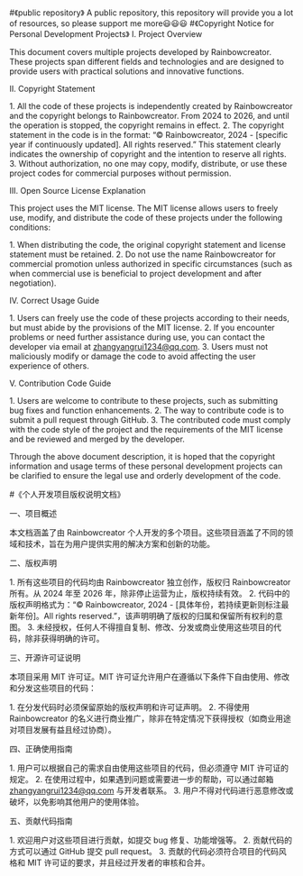 #《public repository》
A public repository, this repository will provide you a lot of resources, so please support me more😃😃😃
#《Copyright Notice for Personal Development Projects》
I. Project Overview
 
This document covers multiple projects developed by Rainbowcreator. These projects span different fields and technologies and are designed to provide users with practical solutions and innovative functions.
 
II. Copyright Statement
 
1. All the code of these projects is independently created by Rainbowcreator and the copyright belongs to Rainbowcreator. From 2024 to 2026, and until the operation is stopped, the copyright remains in effect.
2. The copyright statement in the code is in the format: “© Rainbowcreator, 2024 - [specific year if continuously updated]. All rights reserved.” This statement clearly indicates the ownership of copyright and the intention to reserve all rights.
3. Without authorization, no one may copy, modify, distribute, or use these project codes for commercial purposes without permission.
 
III. Open Source License Explanation
 
This project uses the MIT license. The MIT license allows users to freely use, modify, and distribute the code of these projects under the following conditions:
 
1. When distributing the code, the original copyright statement and license statement must be retained.
2. Do not use the name Rainbowcreator for commercial promotion unless authorized in specific circumstances (such as when commercial use is beneficial to project development and after negotiation).
 
IV. Correct Usage Guide
 
1. Users can freely use the code of these projects according to their needs, but must abide by the provisions of the MIT license.
2. If you encounter problems or need further assistance during use, you can contact the developer via email at zhangyangrui1234@qq.com.
3. Users must not maliciously modify or damage the code to avoid affecting the user experience of others.
 
V. Contribution Code Guide
 
1. Users are welcome to contribute to these projects, such as submitting bug fixes and function enhancements.
2. The way to contribute code is to submit a pull request through GitHub.
3. The contributed code must comply with the code style of the project and the requirements of the MIT license and be reviewed and merged by the developer.
 
Through the above document description, it is hoped that the copyright information and usage terms of these personal development projects can be clarified to ensure the legal use and orderly development of the code.

#《个人开发项目版权说明文档》
 
一、项目概述
 
本文档涵盖了由 Rainbowcreator 个人开发的多个项目。这些项目涵盖了不同的领域和技术，旨在为用户提供实用的解决方案和创新的功能。
 
二、版权声明
 
1. 所有这些项目的代码均由 Rainbowcreator 独立创作，版权归 Rainbowcreator 所有。从 2024 年至 2026 年，除非停止运营为止，版权持续有效。
2. 代码中的版权声明格式为：“© Rainbowcreator, 2024 - [具体年份，若持续更新则标注最新年份]。All rights reserved.”，该声明明确了版权的归属和保留所有权利的意图。
3. 未经授权，任何人不得擅自复制、修改、分发或商业使用这些项目的代码，除非获得明确的许可。
 
三、开源许可证说明
 
本项目采用 MIT 许可证。MIT 许可证允许用户在遵循以下条件下自由使用、修改和分发这些项目的代码：
 
1. 在分发代码时必须保留原始的版权声明和许可证声明。
2. 不得使用 Rainbowcreator 的名义进行商业推广，除非在特定情况下获得授权（如商业用途对项目发展有益且经过协商）。
 
四、正确使用指南
 
1. 用户可以根据自己的需求自由使用这些项目的代码，但必须遵守 MIT 许可证的规定。
2. 在使用过程中，如果遇到问题或需要进一步的帮助，可以通过邮箱 zhangyangrui1234@qq.com 与开发者联系。
3. 用户不得对代码进行恶意修改或破坏，以免影响其他用户的使用体验。
 
五、贡献代码指南
 
1. 欢迎用户对这些项目进行贡献，如提交 bug 修复、功能增强等。
2. 贡献代码的方式可以通过 GitHub 提交 pull request。
3. 贡献的代码必须符合项目的代码风格和 MIT 许可证的要求，并且经过开发者的审核和合并。
